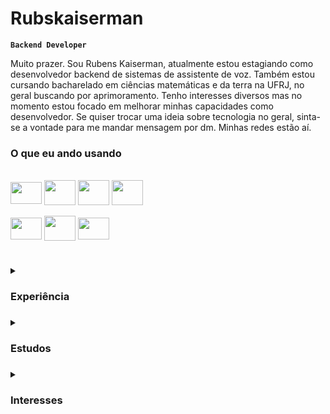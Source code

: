 # Rubskaiserman
**`Backend Developer`**

Muito prazer. Sou Rubens Kaiserman, atualmente estou estagiando como desenvolvedor backend de sistemas de assistente de voz. Também estou cursando bacharelado em ciências matemáticas e da terra na UFRJ, no geral buscando por aprimoramento. Tenho interesses diversos mas no momento estou focado em melhorar minhas capacidades como desenvolvedor. Se quiser trocar uma ideia sobre tecnologia no geral, sinta-se a vontade para me mandar mensagem por dm. Minhas redes estão aí.

### O que eu ando usando
<div style="display: inline_block"><br>
  <img align="center" height="35" width="50" src="https://cdn.jsdelivr.net/gh/devicons/devicon/icons/javascript/javascript-original.svg" />
  <img align="center" height="40" width="50" src="https://cdn.jsdelivr.net/gh/devicons/devicon/icons/nodejs/nodejs-original.svg" />
  <img align="center" height="40" width="50" src="https://cdn.jsdelivr.net/gh/devicons/devicon/icons/python/python-original.svg" />
  <img align="center" height="40" width="50" src="https://cdn.jsdelivr.net/gh/devicons/devicon/icons/mysql/mysql-original.svg" />
  <br>
  <br>
  <img align="center" height="35" width="50" src="https://cdn.jsdelivr.net/gh/devicons/devicon/icons/ubuntu/ubuntu-plain.svg" />
  <img align="center" height="40" width="50" src="https://cdn.jsdelivr.net/gh/devicons/devicon/icons/bash/bash-original.svg" />
  <img align="center" height="35" width="50" src="https://cdn.jsdelivr.net/gh/devicons/devicon/icons/git/git-original.svg" />
</div>

#

<details>
  <summary><h3>Experiência<h3></summary>
  <li>Atualmente estagiando na área de engenharia de software para construção de soluções para assistentes de voz</li>
  <li>2 Meses como consultor na área de desenvolvimento web básico para educação</li>
  <li>3 Meses como Desenvolvedor FullStack independente para projeto acadêmico</li>
  <li>2 Meses como Aluno Monitor de programação em Java</li>
  <li>12 meses como pesquisador/desenvolvedor mobile para pesquisa no IFRJ</li>
</details>

<details>
  <summary><h3>Estudos<h3></summary>
  <li>Bacharelando em Ciências Matemáticas e da Terra na Universidade Federal do Rio de Janeiro (UFRJ)</li>
  <li>Técnico em Informática pelo Instituto Federal do Rio de Janeiro (IFRJ)</li>
  <li>Iniciação científica em Matemática pelo Instituto Nacional de Matemática Pura e Aplicada (IMPA)</li>
  <li>Cursos adicionais nas áreas de Web, Mobile com Flutter, Desktop com Java, Banco de dados MySQL e Línguagem de programação Python.</li>
  <li>Desenvolvimento de APIs com Flask</li>
  <li>Desenvolvimento backend com Node.js e Express</li>
  <li>Automação Web com Selenium</li>
</details>

<details>
  <summary><h3>Interesses<h3></summary>
  <li>Backend Development</li>
  <li>Artificial Inteligence</li>
  <li>Cybersecurity</li>
  <li>Arquitetura de Software</li>
  <li>Data Science</li>
  <li>Embedded Systems</li>
</details>
